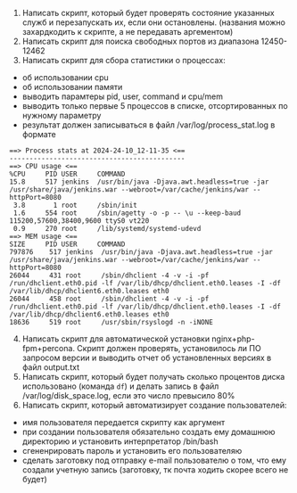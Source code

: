 1) Написать скрипт, который будет проверять состояние указанных служб и перезапускать их, если они остановлены. (названия можно захардкодить к скрипте, а не передавать аргементом)
2) Написать скрипт для поиска свободных портов из диапазона 12450-12462
3) Написать скрипт для сбора статистики о процессах:
- об использовании cpu
- об использовании памяти
- выводить парамтеры pid, user, command и cpu/mem
- выводить только первые 5 процессов в списке, отсортированных по нужному параметру
- результат должен записываться в файл /var/log/process_stat.log в формате
```
==> Process stats at 2024-24-10_12-11-35 <==
--------------------------------------------
==> CPU usage <==
%CPU     PID USER     COMMAND
15.8     517 jenkins  /usr/bin/java -Djava.awt.headless=true -jar /usr/share/java/jenkins.war --webroot=/var/cache/jenkins/war --httpPort=8080
 3.8       1 root     /sbin/init
 1.6     554 root     /sbin/agetty -o -p -- \u --keep-baud 115200,57600,38400,9600 ttyS0 vt220
 0.9     270 root     /lib/systemd/systemd-udevd
==> MEM usage <==
SIZE     PID USER     COMMAND
797876    517 jenkins  /usr/bin/java -Djava.awt.headless=true -jar /usr/share/java/jenkins.war --webroot=/var/cache/jenkins/war --httpPort=8080
26044     431 root     /sbin/dhclient -4 -v -i -pf /run/dhclient.eth0.pid -lf /var/lib/dhcp/dhclient.eth0.leases -I -df /var/lib/dhcp/dhclient6.eth0.leases eth0
26044     458 root     /sbin/dhclient -4 -v -i -pf /run/dhclient.eth0.pid -lf /var/lib/dhcp/dhclient.eth0.leases -I -df /var/lib/dhcp/dhclient6.eth0.leases eth0
18636     519 root     /usr/sbin/rsyslogd -n -iNONE
```
4) Написать скрипт для автоматической установки nginx+php-fpm+percona. Скрипт должен проверять, установилось ли ПО запросом версии и выводить отчет об установленных версиях в файл output.txt
5) Написать скрипт, который будет получать сколько процентов диска использовано (команда ```df```) и делать запись в файл /var/log/disk_space.log, если это число превысило 80%
6) Написать скрипт, который автоматизирует создание пользователей:
- имя пользователя передается скрипту как аргумент
- при создании пользователя обязательно создать ему домашнюю директорию и установить интерпретатор /bin/bash
- сгененрировать пароль и установить его пользователяю
- сделать заготовку под отправку e-mail пользователю о том, что ему создали учетную запись (заготовку, тк почта ходить скорее всего не будет)

